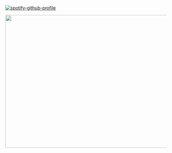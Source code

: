 [![spotify-github-profile](https://spotify-github-profile.kittinanx.com/api/view?uid=cc7ruoqolcp0f2nf5f1txlivi&cover_image=true&theme=novatorem&show_offline=false&background_color=121212&interchange=false&bar_color_cover=true&bar_color=53b14f)](https://github.com/kittinan/spotify-github-profile)

<p align="center">
  <img width="735" height="415" src="https://cdn.discordapp.com/attachments/805551315400654889/1313682262520496129/blur_edges_10.jpg?ex=67510572&is=674fb3f2&hm=d4bac7d47fc0c9e28bb8eb6909632c33baf2de68eeeb35747ee27651e8dee0c5&">
</p>












